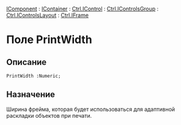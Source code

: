 ﻿---
Link: .Ctrl.IFrame.@PrintWidth
---

[IComponent](topic:Com.Custom.ComClasses.IComponent.Default) :
[IContainer](topic:Com.Custom.ComClasses.IContainer.Default) :
[Ctrl.IControl](topic:Com.Custom.ComClasses.Ctrl.IControl.Default) :
[Ctrl.IControlsGroup](topic:Com.Custom.ComClasses.Ctrl.IControlsGroup.Default) :
[Ctrl.IControlsLayout](topic:Com.Custom.ComClasses.Ctrl.IControlsLayout.Default) :
[Ctrl.IFrame](Default)

# Поле PrintWidth

## Описание

    PrintWidth :Numeric;

## Назначение

Ширина фрейма, которая будет использоваться для адаптивной раскладки объектов при печати.